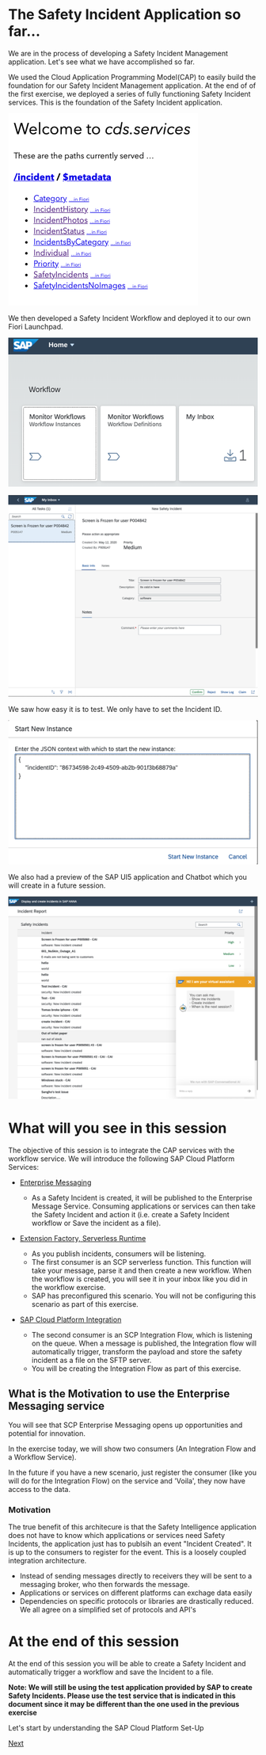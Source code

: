 # The Safety Incident Application so far...

We are in the process of developing a Safety Incident Management application. Let's see what we have accomplished so far.

We used the Cloud Application Programming Model(CAP) to easily build the foundation for our Safety Incident Management application. At the end of of the first exercise, we deployed a series of fully functioning Safety Incident services. This is the foundation of the Safety Incident application.

![SafetyIncidentService](ReadMeImages/safetyincidentservice.png)

We then developed a Safety Incident Workflow and deployed it to our own Fiori Launchpad. 

![FioriLaunchpad](ReadMeImages/flp.png)

![FioriLaunchpad](ReadMeImages/wfincident.png)

We saw how easy it is to test. We only have to set the Incident ID. 

![FioriLaunchpad](ReadMeImages/wfincidenttest.png)

We also had a preview of the SAP UI5 application and Chatbot which you will create in a future session. 

![TestApplication](ReadMeImages/testapplication.png)

# What will you see in this session

The objective of this session is to integrate the CAP services with the workflow service. We will introduce the following SAP Cloud Platform Services:

* [Enterprise Messaging](https://www.sap.com/products/cloud-platform/capabilities/integration.services.html#enterprise-messaging) 
  * As a Safety Incident is created, it will be published to the Enterprise Message Service. Consuming applications or services can then take the Safety Incident and action it (i.e. create a Safety Incident workflow or Save the incident as a file).
  
* [Extension Factory, Serverless Runtime](https://www.sap.com/products/cloud-platform/capabilities/enterprise-extensions.serverless-runtime.html)
  * As you publish incidents, consumers will be listening. 
  * The first consumer is an SCP serverless function. This function will take your message, parse it and then create a new workflow. When the workflow is created, you will see it in your inbox like you did in the workflow exercise.
  * SAP has preconfigured this scenario. You will not be configuring this scenario as part of this exercise.
  
* [SAP Cloud Platform Integration](https://www.sap.com/products/cloud-platform/capabilities/integration.cloud-integration.html) 
  * The second consumer is an SCP Integration Flow, which is listening on the queue. When a message is published, the Integration flow will automatically trigger, transform the payload and store the safety incident as a file on the SFTP server.
  * You will be creating the Integration Flow as part of this exercise.
  

## What is the Motivation to use the Enterprise Messaging service

You will see that SCP Enterprise Messaging opens up opportunities and potential for innovation. 

In the exercise today, we will show two consumers (An Integration Flow and a Workflow Service). 

In the future if you have a new scenario, just register the consumer (like you will do for the Integration Flow) on the service and 'Voila', they now have access to the data.

### Motivation

The true benefit of this architecure is that the Safety Intelligence application does not have to know which applications or services need Safety Incidents, the application just has to publsih an event "Incident Created". It is up to the consumers to register for the event. This is a loosely coupled integration architecture.

* Instead of sending messages directly to receivers they will be sent to a messaging broker, who then forwards the message.
* Applications or services on different platforms can exchage data easily 
* Dependencies on specific protocols or libraries are drastically reduced. We all agree on a simplified set of protocols and API's

# At the end of this session 

At the end of this session you will be able to create a Safety Incident and automatically trigger a workflow and save the Incident to a file.

**Note: We will still be using the test application provided by SAP to create Safety Incidents. Please use the test service that is indicated in this document since it may be different than the one used in the previous exercise**

Let's start by understanding the SAP Cloud Platform Set-Up

[Next](Part%201%20-%20SCP%20Setup%20for%20Enterprise%20Messaging.md)

